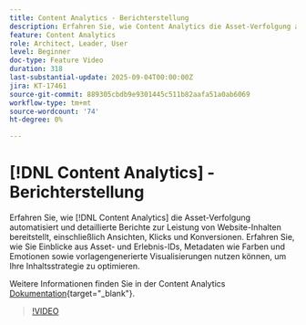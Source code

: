 ```yaml
---
title: Content Analytics - Berichterstellung
description: Erfahren Sie, wie Content Analytics die Asset-Verfolgung automatisiert und detaillierte Berichte zur Leistung von Website-Inhalten bereitstellt, einschließlich Ansichten, Klicks und Konversionen.
feature: Content Analytics
role: Architect, Leader, User
level: Beginner
doc-type: Feature Video
duration: 318
last-substantial-update: 2025-09-04T00:00:00Z
jira: KT-17461
source-git-commit: 889305cbdb9e9301445c511b82aafa51a0ab6069
workflow-type: tm+mt
source-wordcount: '74'
ht-degree: 0%

---
```


# [!DNL Content Analytics] - Berichterstellung

Erfahren Sie, wie [!DNL Content Analytics] die Asset-Verfolgung automatisiert und detaillierte Berichte zur Leistung von Website-Inhalten bereitstellt, einschließlich Ansichten, Klicks und Konversionen. Erfahren Sie, wie Sie Einblicke aus Asset- und Erlebnis-IDs, Metadaten wie Farben und Emotionen sowie vorlagengenerierte Visualisierungen nutzen können, um Ihre Inhaltsstrategie zu optimieren.

Weitere Informationen finden Sie in der Content Analytics [Dokumentation](https://experienceleague.adobe.com/de/docs/analytics-platform/using/content-analytics/report/report){target="_blank"}.

>[!VIDEO](https://video.tv.adobe.com/v/3473037/?learn=on&enablevpops)
